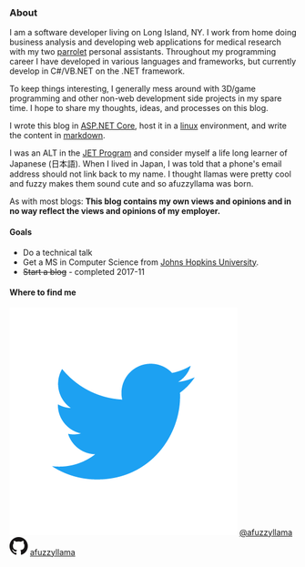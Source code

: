 ﻿### About

I am a software developer living on Long Island, NY.  I work from home doing business analysis and developing web applications for medical research with my two [parrolet](https://en.wikipedia.org/wiki/Parrotlet) personal assistants.  Throughout my programming career I have developed in various languages and frameworks, but currently develop in C#/VB.NET on the .NET framework.  

To keep things interesting, I generally mess around with 3D/game programming and other non-web development side projects in my spare time.  I hope to share my thoughts, ideas, and processes on this blog.

I wrote this blog in [ASP.NET Core](https://docs.microsoft.com/en-us/aspnet/core/), host it in a [linux](https://www.linux.org/) environment,  and write the content in [markdown](https://daringfireball.net/projects/markdown/syntax).

I was an ALT in the [JET Program](https://jetprogramusa.org/) and consider myself a life long learner of Japanese (日本語).  When I lived in Japan, I was told that a phone's email address should not link back to my name.  I thought llamas were pretty cool and fuzzy makes them sound cute and so afuzzyllama was born.

As with most blogs: **This blog contains my own views and opinions and in no way reflect the views and opinions of my employer.**

#### Goals

- Do a technical talk
- Get a MS in Computer Science from [Johns Hopkins University](https://ep.jhu.edu/).
- ~~Start a blog~~ - completed 2017-11

#### Where to find me

![twitter-logo](Twitter_Logo_Blue.png) [@afuzzyllama](https://twitter.com/afuzzyllama)  
![github-logo](GitHub-Mark.png) [afuzzyllama](https://github.com/afuzzyllama)
